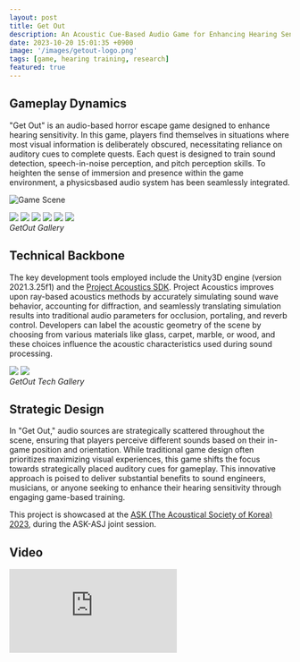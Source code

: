 ```yaml
---
layout: post
title: Get Out
description: An Acoustic Cue-Based Audio Game for Enhancing Hearing Sensitivity - Haeun OH, Dongyeon YOO, Minhong JEONG, Youjin CHOI and Sungyoung KIM - Korea Advanced Institute of Science and Technology (KAIST)
date: 2023-10-20 15:01:35 +0900
image: '/images/getout-logo.png'
tags: [game, hearing training, research]
featured: true
---
```


## Gameplay Dynamics
"Get Out" is an audio-based horror escape game designed to enhance hearing sensitivity. In this game, players find themselves in situations where most visual information is deliberately obscured, necessitating reliance on auditory cues to complete quests. Each quest is designed to train sound detection, speech-in-noise perception, and pitch perception skills. To heighten the sense of immersion and presence within the game environment, a physicsbased audio system has been seamlessly integrated.

![Game Scene](/images/getout-lobby.png)
<div class="gallery-box">
  <div class="gallery">
    <img src="/images/getout-stock1.png" loading="lazy">
    <img src="/images/getout-stairs.png" loading="lazy">
    <img src="/images/getout-stock2.png" loading="lazy">
    <img src="/images/getout-password.png" loading="lazy">
    <img src="/images/getout-telephone2.png" loading="lazy">
    <img src="/images/getout-keypad.png" loading="lazy">
  </div>
  <em>GetOut Gallery</em>
</div>

## Technical Backbone
The key development tools employed include the Unity3D engine (version 2021.3.25f1) and the [Project Acoustics SDK](https://learn.microsoft.com/en-us/gaming/acoustics/what-is-acoustics). Project Acoustics improves upon ray-based acoustics methods by accurately simulating sound wave behavior, accounting for diffraction, and seamlessly translating simulation results into traditional audio parameters for occlusion, portaling, and reverb control. Developers can label the acoustic geometry of the scene by choosing from various materials like glass, carpet, marble, or wood, and these choices influence the acoustic characteristics used during sound processing.

<div class="gallery-box">
  <div class="gallery">
    <img src="/images/getout-acousticbaking.png" loading="lazy">
    <img src="/images/getout-projacousticssdk.png" loading="lazy">
  </div>
  <em>GetOut Tech Gallery</em>
</div>

## Strategic Design
In "Get Out," audio sources are strategically scattered throughout the scene, ensuring that players perceive different sounds based on their in-game position and orientation. While traditional game design often prioritizes maximizing visual experiences, this game shifts the focus towards strategically placed auditory cues for gameplay. This innovative approach is poised to deliver substantial benefits to sound engineers, musicians, or anyone seeking to enhance their hearing sensitivity through engaging game-based training.

This project is showcased at the [ASK (The Acoustical Society of Korea) 2023](https://www.ask.or.kr/bbs/board.php?bo_table=notice&wr_id=275), during the ASK-ASJ joint session.

## Video

<p><iframe src="https://www.youtube.com/embed/yGKzvL-oRYo?si=ZED5H9150KNQrKJv" loading="lazy" frameborder="0" allowfullscreen></iframe></p>
